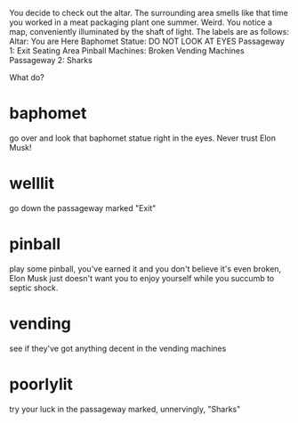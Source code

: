 You decide to check out the altar. The surrounding area smells like that time you worked in a meat packaging plant one summer. Weird. You notice a map, conveniently illuminated by the shaft of light. The labels are as follows:
Altar: You are Here
Baphomet Statue: DO NOT LOOK AT EYES
Passageway 1: Exit
Seating Area
Pinball Machines: Broken
Vending Machines
Passageway 2: Sharks

What do?

# baphomet
go over and look that baphomet statue right in the eyes. Never trust Elon Musk!

# welllit
go down the passageway marked "Exit"

# pinball
play some pinball, you've earned it and you don't believe it's even broken, Elon Musk just doesn't want you to enjoy yourself while you succumb to septic shock. 

# vending
see if they've got anything decent in the vending machines

# poorlylit
try your luck in the passageway marked, unnervingly, "Sharks"




